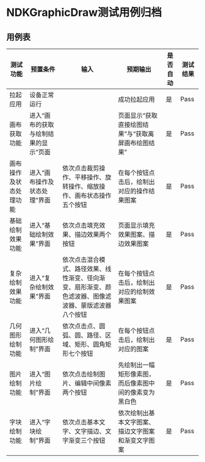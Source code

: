 # NDKGraphicDraw测试用例归档

## 用例表

| 测试功能               | 预置条件                             | 输入                                                         | 预期输出                                               | 是否自动 | 测试结果 |
| ---------------------- | ------------------------------------ | ------------------------------------------------------------ | ------------------------------------------------------ | -------- | -------- |
| 拉起应用               | 设备正常运行                         |                                                              | 成功拉起应用                                           | 是       | Pass     |
| 画布获取功能           | 进入“画布的获取与绘制结果的显示”页面 |                                                              | 页面显示“获取直接绘图结果”与“获取离屏画布绘图结果”     | 是       | Pass     |
| 画布操作及状态处理功能 | 进入“画布操作及状态处理”界面         | 依次点击裁剪操作、平移操作、旋转操作、缩放操作、画布状态操作五个按钮 | 在每个按钮点击后，绘制出对应的操作结果图案             | 是       | Pass     |
| 基础绘制效果功能       | 进入“基础绘制效果”界面               | 依次点击填充效果、描边效果两个按钮                           | 页面显示填充效果图案、描边效果图案                     | 是       | Pass     |
| 复杂绘制效果功能       | 进入“复杂绘制效果”界面               | 依次点击混合模式、路径效果、线性渐变、径向渐变、扇形渐变、颜色滤波器、图像滤波器、蒙版滤波器八个按钮 | 在每个按钮点击后，绘制出对应的绘制效果图案             | 是       | Pass     |
| 几何图形绘制功能       | 进入“几何图形绘制”界面               | 依次点击点、圆弧、圆、路径、区域、矩形、圆角矩形七个按钮     | 在每个按钮点击后，绘制出对应的图案                     | 是       | Pass     |
| 图片绘制功能           | 进入“图片绘制”界面                   | 依次点击绘制图片、编辑中间像素两个按钮                       | 先绘制出一幅矩形像素图，而后像素图中间的像素变为黑白色 | 是       | Pass     |
| 字块绘制功能           | 进入“字块绘制”界面                   | 依次点击基本文字、文字描边、文字渐变三个按钮                 | 依次绘制出基本文字图案、描边文字图案和渐变文字图案     | 是       | Pass     |